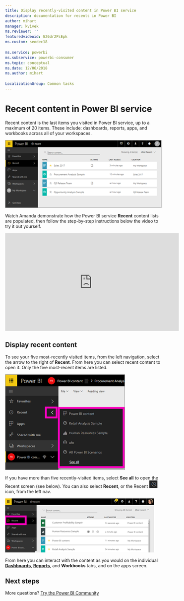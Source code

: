 ```yaml
---
title: Display recently-visited content in Power BI service
description: documentation for recents in Power BI
author: mihart
manager: kvivek
ms.reviewer: ''
featuredvideoid: G26dr2PsEpk
ms.custom: seodec18

ms.service: powerbi
ms.subservice: powerbi-consumer
ms.topic: conceptual
ms.date: 12/06/2018
ms.author: mihart

LocalizationGroup: Common tasks
---
```

# **Recent** content in Power BI service
Recent content is the last items you visited in Power BI service, up to a maximum of 20 items.  These include: dashboards, reports, apps, and workbooks across all of your workspaces.

![Recent content window](./media/end-user-recent/power-bi-recent-screen.png)

Watch Amanda demonstrate how the Power BI service **Recent** content lists are populated, then follow the step-by-step instructions below the video to try it out yourself.

<iframe width="560" height="315" src="https://www.youtube.com/embed/G26dr2PsEpk" frameborder="0" allowfullscreen></iframe>

## Display recent content
To see your five most-recently visited items, from the left navigation, select the arrow to the right of **Recent**.  From here you can select recent content to open it. Only the five most-recent items are listed.

![Recent content flyout](./media/end-user-recent/power-bi-recent-flyout-new.png)

If you have more than five recently-visited items, select **See all** to open the Recent screen (see below). You can also select **Recent**, or the Recent ![Recent icon](./media/end-user-recent/power-bi-recent-icon.png)  icon, from the left nav.

![display all recent content](./media/end-user-recent/power-bi-recent-list.png)

From here you can interact with the content as you would on the individual [**Dashboards**](end-user-dashboards.md), [**Reports**](end-user-reports.md), and **Workbooks** tabs, and on the apps <!--[**Apps**](end-user-apps.md)--> screen.

## Next steps
<!--[Power BI service Apps](end-user-apps.md)-->

More questions? [Try the Power BI Community](http://community.powerbi.com/)

